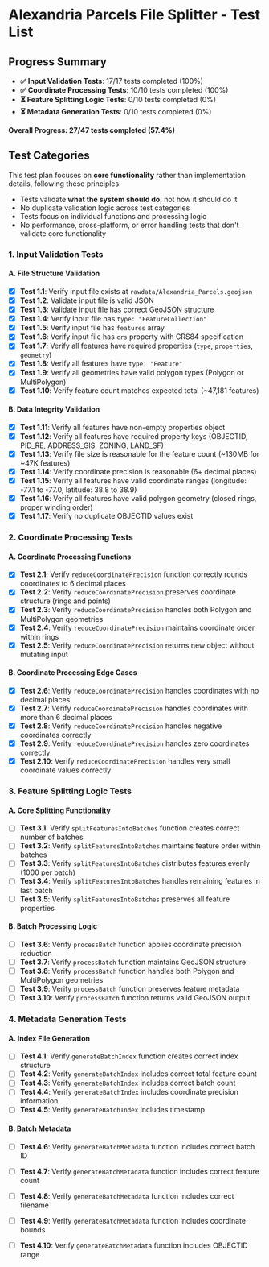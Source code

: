 # **Alexandria Parcels File Splitter - Test List**

## **Progress Summary**
- **✅ Input Validation Tests**: 17/17 tests completed (100%)
- **✅ Coordinate Processing Tests**: 10/10 tests completed (100%)
- **⏳ Feature Splitting Logic Tests**: 0/10 tests completed (0%)
- **⏳ Metadata Generation Tests**: 0/10 tests completed (0%)

**Overall Progress: 27/47 tests completed (57.4%)**

## **Test Categories**

This test plan focuses on **core functionality** rather than implementation details, following these principles:
- Tests validate **what the system should do**, not how it should do it
- No duplicate validation logic across test categories
- Tests focus on individual functions and processing logic
- No performance, cross-platform, or error handling tests that don't validate core functionality

### **1. Input Validation Tests**

#### **A. File Structure Validation**
- [x] **Test 1.1**: Verify input file exists at `rawdata/Alexandria_Parcels.geojson`
- [x] **Test 1.2**: Validate input file is valid JSON
- [x] **Test 1.3**: Validate input file has correct GeoJSON structure
- [x] **Test 1.4**: Verify input file has `type: "FeatureCollection"`
- [x] **Test 1.5**: Verify input file has `features` array
- [x] **Test 1.6**: Verify input file has `crs` property with CRS84 specification
- [x] **Test 1.7**: Verify all features have required properties (`type`, `properties`, `geometry`)
- [x] **Test 1.8**: Verify all features have `type: "Feature"`
- [x] **Test 1.9**: Verify all geometries have valid polygon types (Polygon or MultiPolygon)
- [x] **Test 1.10**: Verify feature count matches expected total (~47,181 features)

#### **B. Data Integrity Validation**
- [x] **Test 1.11**: Verify all features have non-empty properties object
- [x] **Test 1.12**: Verify all features have required property keys (OBJECTID, PID_RE, ADDRESS_GIS, ZONING, LAND_SF)
- [x] **Test 1.13**: Verify file size is reasonable for the feature count (~130MB for ~47K features)
- [x] **Test 1.14**: Verify coordinate precision is reasonable (6+ decimal places)
- [x] **Test 1.15**: Verify all features have valid coordinate ranges (longitude: -77.1 to -77.0, latitude: 38.8 to 38.9)
- [x] **Test 1.16**: Verify all features have valid polygon geometry (closed rings, proper winding order)
- [x] **Test 1.17**: Verify no duplicate OBJECTID values exist

### **2. Coordinate Processing Tests**

#### **A. Coordinate Processing Functions**
- [x] **Test 2.1**: Verify `reduceCoordinatePrecision` function correctly rounds coordinates to 6 decimal places
- [x] **Test 2.2**: Verify `reduceCoordinatePrecision` preserves coordinate structure (rings and points)
- [x] **Test 2.3**: Verify `reduceCoordinatePrecision` handles both Polygon and MultiPolygon geometries
- [x] **Test 2.4**: Verify `reduceCoordinatePrecision` maintains coordinate order within rings
- [x] **Test 2.5**: Verify `reduceCoordinatePrecision` returns new object without mutating input

#### **B. Coordinate Processing Edge Cases**
- [x] **Test 2.6**: Verify `reduceCoordinatePrecision` handles coordinates with no decimal places
- [x] **Test 2.7**: Verify `reduceCoordinatePrecision` handles coordinates with more than 6 decimal places
- [x] **Test 2.8**: Verify `reduceCoordinatePrecision` handles negative coordinates correctly
- [x] **Test 2.9**: Verify `reduceCoordinatePrecision` handles zero coordinates correctly
- [x] **Test 2.10**: Verify `reduceCoordinatePrecision` handles very small coordinate values correctly

### **3. Feature Splitting Logic Tests**

#### **A. Core Splitting Functionality**
- [ ] **Test 3.1**: Verify `splitFeaturesIntoBatches` function creates correct number of batches
- [ ] **Test 3.2**: Verify `splitFeaturesIntoBatches` maintains feature order within batches
- [ ] **Test 3.3**: Verify `splitFeaturesIntoBatches` distributes features evenly (1000 per batch)
- [ ] **Test 3.4**: Verify `splitFeaturesIntoBatches` handles remaining features in last batch
- [ ] **Test 3.5**: Verify `splitFeaturesIntoBatches` preserves all feature properties

#### **B. Batch Processing Logic**
- [ ] **Test 3.6**: Verify `processBatch` function applies coordinate precision reduction
- [ ] **Test 3.7**: Verify `processBatch` function maintains GeoJSON structure
- [ ] **Test 3.8**: Verify `processBatch` function handles both Polygon and MultiPolygon geometries
- [ ] **Test 3.9**: Verify `processBatch` function preserves feature metadata
- [ ] **Test 3.10**: Verify `processBatch` function returns valid GeoJSON output

### **4. Metadata Generation Tests**

#### **A. Index File Generation**
- [ ] **Test 4.1**: Verify `generateBatchIndex` function creates correct index structure
- [ ] **Test 4.2**: Verify `generateBatchIndex` includes correct total feature count
- [ ] **Test 4.3**: Verify `generateBatchIndex` includes correct batch count
- [ ] **Test 4.4**: Verify `generateBatchIndex` includes coordinate precision information
- [ ] **Test 4.5**: Verify `generateBatchIndex` includes timestamp

#### **B. Batch Metadata**
- [ ] **Test 4.6**: Verify `generateBatchMetadata` function includes correct batch ID
- [ ] **Test 4.7**: Verify `generateBatchMetadata` function includes correct feature count
- [ ] **Test 4.8**: Verify `generateBatchMetadata` function includes correct filename
- [ ] **Test 4.9**: Verify `generateBatchMetadata` function includes coordinate bounds
- [ ] **Test 4.10**: Verify `generateBatchMetadata` function includes OBJECTID range



